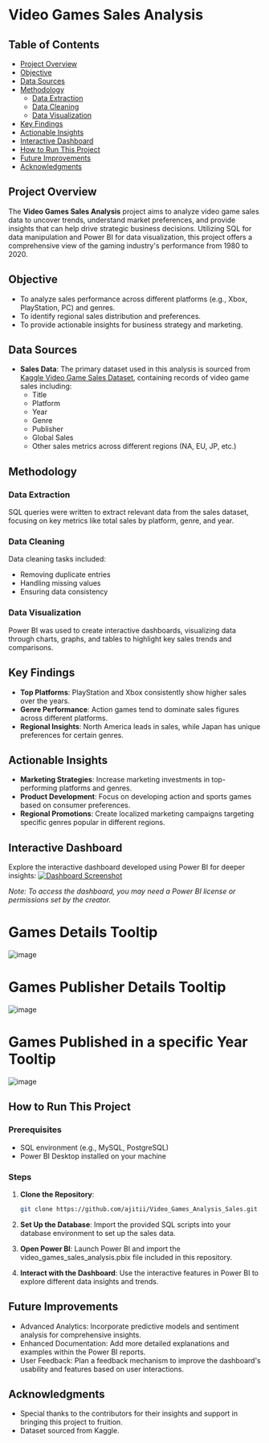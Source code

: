 # Video Games Sales Analysis

## Table of Contents
- [Project Overview](#project-overview)
- [Objective](#objective)
- [Data Sources](#data-sources)
- [Methodology](#methodology)
    - [Data Extraction](#data-extraction)
    - [Data Cleaning](#data-cleaning)
    - [Data Visualization](#data-visualization)
- [Key Findings](#key-findings)
- [Actionable Insights](#actionable-insights)
- [Interactive Dashboard](#interactive-dashboard)
- [How to Run This Project](#how-to-run-this-project)
- [Future Improvements](#future-improvements)
- [Acknowledgments](#acknowledgments)

## Project Overview
The **Video Games Sales Analysis** project aims to analyze video game sales data to uncover trends, understand market preferences, and provide insights that can help drive strategic business decisions. Utilizing SQL for data manipulation and Power BI for data visualization, this project offers a comprehensive view of the gaming industry's performance from 1980 to 2020.

## Objective
- To analyze sales performance across different platforms (e.g., Xbox, PlayStation, PC) and genres.
- To identify regional sales distribution and preferences.
- To provide actionable insights for business strategy and marketing.

## Data Sources
- **Sales Data**: The primary dataset used in this analysis is sourced from [Kaggle Video Game Sales Dataset](https://www.kaggle.com/datasets/gregorut/videogamesales), containing records of video game sales including:
    - Title
    - Platform
    - Year
    - Genre
    - Publisher
    - Global Sales
    - Other sales metrics across different regions (NA, EU, JP, etc.)

## Methodology

### Data Extraction
SQL queries were written to extract relevant data from the sales dataset, focusing on key metrics like total sales by platform, genre, and year.

### Data Cleaning
Data cleaning tasks included:
- Removing duplicate entries
- Handling missing values
- Ensuring data consistency

### Data Visualization
Power BI was used to create interactive dashboards, visualizing data through charts, graphs, and tables to highlight key sales trends and comparisons.

## Key Findings
- **Top Platforms**: PlayStation and Xbox consistently show higher sales over the years.
- **Genre Performance**: Action games tend to dominate sales figures across different platforms.
- **Regional Insights**: North America leads in sales, while Japan has unique preferences for certain genres.

## Actionable Insights
- **Marketing Strategies**: Increase marketing investments in top-performing platforms and genres.
- **Product Development**: Focus on developing action and sports games based on consumer preferences.
- **Regional Promotions**: Create localized marketing campaigns targeting specific genres popular in different regions.

## Interactive Dashboard
Explore the interactive dashboard developed using Power BI for deeper insights:
[![Dashboard Screenshot](![image](https://user-images.githubusercontent.com/125219883/219969990-00a7485e-5bf8-46b3-b255-c146972fc312.png)
)](link-to-your-live-dashboard)

*Note: To access the dashboard, you may need a Power BI license or permissions set by the creator.*
# Games Details Tooltip
![image](https://user-images.githubusercontent.com/125219883/219970081-b1774f5d-8858-4459-84f2-ff6653686f72.png)

# Games Publisher Details Tooltip
![image](https://user-images.githubusercontent.com/125219883/219970112-d038c26d-9349-4338-a49c-9ec7aaa0931e.png)

# Games Published in a specific Year Tooltip
![image](https://user-images.githubusercontent.com/125219883/219970214-19708a13-e5a2-41e1-af21-32a0b15ff7f1.png)

## How to Run This Project

### Prerequisites
- SQL environment (e.g., MySQL, PostgreSQL)
- Power BI Desktop installed on your machine

### Steps
1. **Clone the Repository**:
   ```bash
   git clone https://github.com/ajitii/Video_Games_Analysis_Sales.git

2. **Set Up the Database**: Import the provided SQL scripts into your database environment to set up the sales data.

3. **Open Power BI**: Launch Power BI and import the video_games_sales_analysis.pbix file included in this repository.

4. **Interact with the Dashboard**: Use the interactive features in Power BI to explore different data insights and trends.

## Future Improvements
- Advanced Analytics: Incorporate predictive models and sentiment analysis for comprehensive insights.
- Enhanced Documentation: Add more detailed explanations and examples within the Power BI reports.
- User Feedback: Plan a feedback mechanism to improve the dashboard's usability and features based on user interactions.

## Acknowledgments
- Special thanks to the contributors for their insights and support in bringing this project to fruition.
- Dataset sourced from Kaggle.


